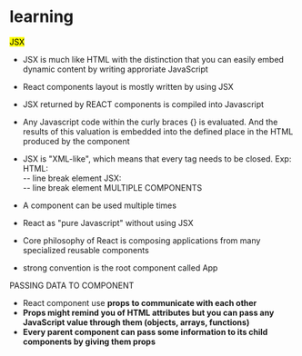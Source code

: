 # learning
<mark> JSX </mark>
- JSX is much like HTML with the distinction that you can easily embed dynamic content by writing approriate JavaScript
- React components layout is mostly written by using JSX
- JSX returned by REACT components is compiled into Javascript
- Any Javascript code within the curly braces {} is evaluated.
And the results of this valuation is embedded into the defined place in the HTML produced by the component
- JSX is "XML-like", which means that every tag needs to be closed.
      Exp: HTML: <br> -- line break element
            JSX: <br/> -- line break element
  MULTIPLE COMPONENTS
- A component can be used multiple times
        
- React as "pure Javascript" without using JSX
- Core philosophy of React is composing applications from many specialized reusable components
- strong convention is the <emphasize>root component </emphasize> called <emphasize> App <emphasize>

PASSING DATA TO COMPONENT
- React component use <strong> props <strong/> to communicate with each other
- Props might remind you of HTML attributes but you can pass any JavaScript value through them (objects, arrays, functions)
- Every parent component can pass some information to its child components by giving them props

